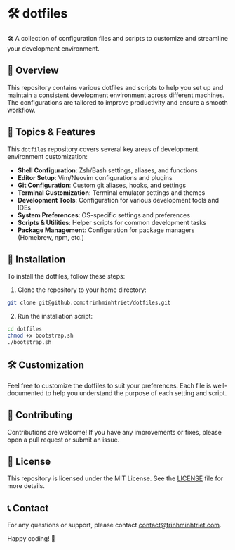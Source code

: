# 🛠️ dotfiles

🛠️ A collection of configuration files and scripts to customize and streamline your development environment.

## 📂 Overview

This repository contains various dotfiles and scripts to help you set up and maintain a consistent development environment across different machines. The configurations are tailored to improve productivity and ensure a smooth workflow.

## 🎯 Topics & Features

This `dotfiles` repository covers several key areas of development environment customization:

- **Shell Configuration**: Zsh/Bash settings, aliases, and functions
- **Editor Setup**: Vim/Neovim configurations and plugins
- **Git Configuration**: Custom git aliases, hooks, and settings
- **Terminal Customization**: Terminal emulator settings and themes
- **Development Tools**: Configuration for various development tools and IDEs
- **System Preferences**: OS-specific settings and preferences
- **Scripts & Utilities**: Helper scripts for common development tasks
- **Package Management**: Configuration for package managers (Homebrew, npm, etc.)

## 🚀 Installation

To install the dotfiles, follow these steps:

1. Clone the repository to your home directory:

```sh
git clone git@github.com:trinhminhtriet/dotfiles.git
```

2. Run the installation script:

```sh
cd dotfiles
chmod +x bootstrap.sh
./bootstrap.sh
```

## 🛠️ Customization

Feel free to customize the dotfiles to suit your preferences. Each file is well-documented to help you understand the purpose of each setting and script.

## 🤝 Contributing

Contributions are welcome! If you have any improvements or fixes, please open a pull request or submit an issue.

## 📜 License

This repository is licensed under the MIT License. See the [LICENSE](LICENSE) file for more details.

## 📞 Contact

For any questions or support, please contact [contact@trinhminhtriet.com](mailto:contact@trinhminhtriet.com).

Happy coding! 🚀
